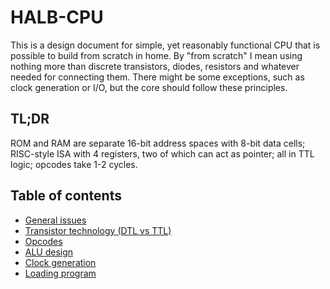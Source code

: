# HALB-CPU

This is a design document for simple, yet reasonably functional CPU that is possible to build from
scratch in home. By "from scratch" I mean
using nothing more than discrete transistors, diodes, resistors and whatever needed for connecting them.
There might be some exceptions, such as clock generation or I/O, but the core should follow these principles.

## TL;DR

ROM and RAM are separate 16-bit address spaces with 8-bit data cells; RISC-style ISA
with 4 registers, two of which can act as pointer; all in TTL logic; opcodes take 1-2 cycles.

## Table of contents

- [General issues](general.md)
- [Transistor technology (DTL vs TTL)](dtl-vs-ttl.md)
- [Opcodes](opcodes.md)
- [ALU design](alu.md)
- [Clock generation](clock.md)
- [Loading program](loading-program.md)
